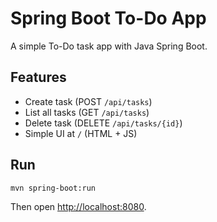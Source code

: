 # Spring Boot To-Do App

A simple To-Do task app with Java Spring Boot.

## Features
- Create task (POST `/api/tasks`)
- List all tasks (GET `/api/tasks`)
- Delete task (DELETE `/api/tasks/{id}`)
- Simple UI at `/` (HTML + JS)

## Run

```bash
mvn spring-boot:run
```

Then open [http://localhost:8080](http://localhost:8080).
